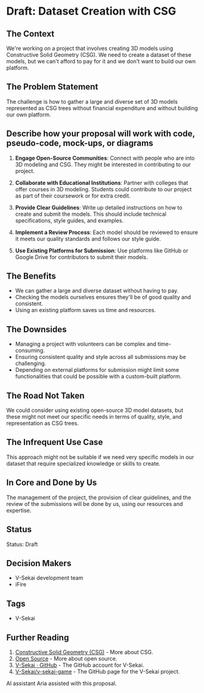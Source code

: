 # Draft: Dataset Creation with CSG

## The Context

We're working on a project that involves creating 3D models using Constructive Solid Geometry (CSG). We need to create a dataset of these models, but we can't afford to pay for it and we don't want to build our own platform.

## The Problem Statement

The challenge is how to gather a large and diverse set of 3D models represented as CSG trees without financial expenditure and without building our own platform.

## Describe how your proposal will work with code, pseudo-code, mock-ups, or diagrams

1. **Engage Open-Source Communities**: Connect with people who are into 3D modeling and CSG. They might be interested in contributing to our project.

2. **Collaborate with Educational Institutions**: Partner with colleges that offer courses in 3D modeling. Students could contribute to our project as part of their coursework or for extra credit.

3. **Provide Clear Guidelines**: Write up detailed instructions on how to create and submit the models. This should include technical specifications, style guides, and examples.

4. **Implement a Review Process**: Each model should be reviewed to ensure it meets our quality standards and follows our style guide.

5. **Use Existing Platforms for Submission**: Use platforms like GitHub or Google Drive for contributors to submit their models.

## The Benefits

- We can gather a large and diverse dataset without having to pay.
- Checking the models ourselves ensures they'll be of good quality and consistent.
- Using an existing platform saves us time and resources.

## The Downsides

- Managing a project with volunteers can be complex and time-consuming.
- Ensuring consistent quality and style across all submissions may be challenging.
- Depending on external platforms for submission might limit some functionalities that could be possible with a custom-built platform.

## The Road Not Taken

We could consider using existing open-source 3D model datasets, but these might not meet our specific needs in terms of quality, style, and representation as CSG trees.

## The Infrequent Use Case

This approach might not be suitable if we need very specific models in our dataset that require specialized knowledge or skills to create.

## In Core and Done by Us

The management of the project, the provision of clear guidelines, and the review of the submissions will be done by us, using our resources and expertise.

## Status

Status: Draft

## Decision Makers

- V-Sekai development team
- iFire

## Tags

- V-Sekai

## Further Reading

1. [Constructive Solid Geometry (CSG)](https://en.wikipedia.org/wiki/Constructive_solid_geometry) - More about CSG.
2. [Open Source](https://en.wikipedia.org/wiki/Open_source) - More about open source.
3. [V-Sekai · GitHub](https://github.com/v-sekai) - The GitHub account for V-Sekai.
4. [V-Sekai/v-sekai-game](https://github.com/v-sekai/v-sekai-game) - The GitHub page for the V-Sekai project.

AI assistant Aria assisted with this proposal.
